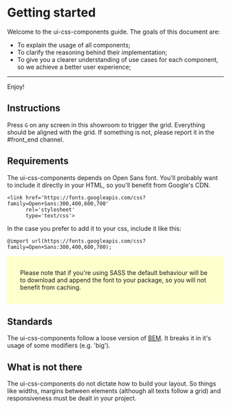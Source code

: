 # Getting started

Welcome to the ui-css-components guide. The goals of this document are:

- To explain the usage of all components;
- To clarify the reasoning behind their implementation;
- To give you a clearer understanding of use cases for each component, so we
  achieve a better user experience;

___

Enjoy!

## Instructions

Press `G` on any screen in this showroom to trigger the grid. Everything should
be aligned with the grid. If something is not, please report it in the #front_end
channel.

## Requirements

The ui-css-components depends on Open Sans font. You'll probably want to
include it directly in your HTML, so you'll benefit from Google's CDN.

```
<link href='https://fonts.googleapis.com/css?family=Open+Sans:300,400,600,700'
      rel='stylesheet'
      type='text/css'>
```

In the case you prefer to add it to your css, include it like this:

```
@import url(https://fonts.googleapis.com/css?family=Open+Sans:300,400,600,700);
```

<p style="background:#ffc; padding: 30px;">
  Please note that if you're using SASS the default behaviour will be to
  download and append the font to your package, so you will not benefit from
  caching.
</p>

## Standards

The ui-css-components follow a loose version of [BEM](https://en.bem.info/). It
breaks it in it's usage of some modifiers (e.g. 'big').

## What is not there

The ui-css-components do not dictate how to build your layout. So things like
widths, margins between elements (although all texts follow a grid) and
responsiveness must be dealt in your project.
